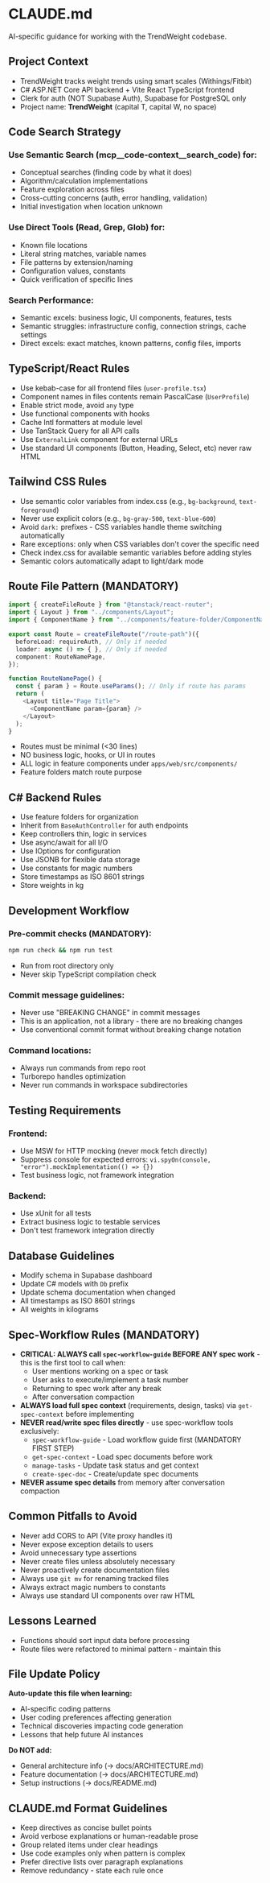 # CLAUDE.md

AI-specific guidance for working with the TrendWeight codebase.

## Project Context
- TrendWeight tracks weight trends using smart scales (Withings/Fitbit)
- C# ASP.NET Core API backend + Vite React TypeScript frontend
- Clerk for auth (NOT Supabase Auth), Supabase for PostgreSQL only
- Project name: **TrendWeight** (capital T, capital W, no space)

## Code Search Strategy
### Use Semantic Search (mcp__code-context__search_code) for:
- Conceptual searches (finding code by what it does)
- Algorithm/calculation implementations
- Feature exploration across files
- Cross-cutting concerns (auth, error handling, validation)
- Initial investigation when location unknown

### Use Direct Tools (Read, Grep, Glob) for:
- Known file locations
- Literal string matches, variable names
- File patterns by extension/naming
- Configuration values, constants
- Quick verification of specific lines

### Search Performance:
- Semantic excels: business logic, UI components, features, tests
- Semantic struggles: infrastructure config, connection strings, cache settings
- Direct excels: exact matches, known patterns, config files, imports

## TypeScript/React Rules
- Use kebab-case for all frontend files (`user-profile.tsx`)
- Component names in files contents remain PascalCase (`UserProfile`)
- Enable strict mode, avoid `any` type
- Use functional components with hooks
- Cache Intl formatters at module level
- Use TanStack Query for all API calls
- Use `ExternalLink` component for external URLs
- Use standard UI components (Button, Heading, Select, etc) never raw HTML

## Tailwind CSS Rules
- Use semantic color variables from index.css (e.g., `bg-background`, `text-foreground`)
- Never use explicit colors (e.g., `bg-gray-500`, `text-blue-600`)
- Avoid `dark:` prefixes - CSS variables handle theme switching automatically
- Rare exceptions: only when CSS variables don't cover the specific need
- Check index.css for available semantic variables before adding styles
- Semantic colors automatically adapt to light/dark mode

## Route File Pattern (MANDATORY)
```typescript
import { createFileRoute } from "@tanstack/react-router";
import { Layout } from "../components/Layout";
import { ComponentName } from "../components/feature-folder/ComponentName";

export const Route = createFileRoute("/route-path")({
  beforeLoad: requireAuth, // Only if needed
  loader: async () => { }, // Only if needed
  component: RouteNamePage,
});

function RouteNamePage() {
  const { param } = Route.useParams(); // Only if route has params
  return (
    <Layout title="Page Title">
      <ComponentName param={param} />
    </Layout>
  );
}
```
- Routes must be minimal (<30 lines)
- NO business logic, hooks, or UI in routes
- ALL logic in feature components under `apps/web/src/components/`
- Feature folders match route purpose

## C# Backend Rules
- Use feature folders for organization
- Inherit from `BaseAuthController` for auth endpoints
- Keep controllers thin, logic in services
- Use async/await for all I/O
- Use IOptions<T> for configuration
- Use JSONB for flexible data storage
- Use constants for magic numbers
- Store timestamps as ISO 8601 strings
- Store weights in kg

## Development Workflow
### Pre-commit checks (MANDATORY):
```bash
npm run check && npm run test
```
- Run from root directory only
- Never skip TypeScript compilation check

### Commit message guidelines:
- Never use "BREAKING CHANGE" in commit messages
- This is an application, not a library - there are no breaking changes
- Use conventional commit format without breaking change notation

### Command locations:
- Always run commands from repo root
- Turborepo handles optimization
- Never run commands in workspace subdirectories

## Testing Requirements
### Frontend:
- Use MSW for HTTP mocking (never mock fetch directly)
- Suppress console for expected errors: `vi.spyOn(console, "error").mockImplementation(() => {})`
- Test business logic, not framework integration

### Backend:
- Use xUnit for all tests
- Extract business logic to testable services
- Don't test framework integration directly

## Database Guidelines
- Modify schema in Supabase dashboard
- Update C# models with `Db` prefix
- Update schema documentation when changed
- All timestamps as ISO 8601 strings
- All weights in kilograms

## Spec-Workflow Rules (MANDATORY)
- **CRITICAL: ALWAYS call `spec-workflow-guide` BEFORE ANY spec work** - this is the first tool to call when:
  - User mentions working on a spec or task
  - User asks to execute/implement a task number
  - Returning to spec work after any break
  - After conversation compaction
- **ALWAYS load full spec context** (requirements, design, tasks) via `get-spec-context` before implementing
- **NEVER read/write spec files directly** - use spec-workflow tools exclusively:
  - `spec-workflow-guide` - Load workflow guide first (MANDATORY FIRST STEP)
  - `get-spec-context` - Load spec documents before work
  - `manage-tasks` - Update task status and get context
  - `create-spec-doc` - Create/update spec documents
- **NEVER assume spec details** from memory after conversation compaction

## Common Pitfalls to Avoid
- Never add CORS to API (Vite proxy handles it)
- Never expose exception details to users
- Avoid unnecessary type assertions
- Never create files unless absolutely necessary
- Never proactively create documentation files
- Always use `git mv` for renaming tracked files
- Always extract magic numbers to constants
- Always use standard UI components over raw HTML

## Lessons Learned
- Functions should sort input data before processing
- Route files were refactored to minimal pattern - maintain this

## File Update Policy
**Auto-update this file when learning:**
- AI-specific coding patterns
- User coding preferences affecting generation
- Technical discoveries impacting code generation
- Lessons that help future AI instances

**Do NOT add:**
- General architecture info (→ docs/ARCHITECTURE.md)
- Feature documentation (→ docs/ARCHITECTURE.md)
- Setup instructions (→ docs/README.md)

## CLAUDE.md Format Guidelines
- Keep directives as concise bullet points
- Avoid verbose explanations or human-readable prose
- Group related items under clear headings
- Use code examples only when pattern is complex
- Prefer directive lists over paragraph explanations
- Remove redundancy - state each rule once
